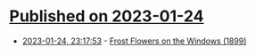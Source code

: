 # [Published on 2023-01-24](index.md)

* [2023-01-24, 23:17:53](https://news.ycombinator.com/item?id=34512048) - [Frost Flowers on the Windows (1899)](https://publicdomainreview.org/collection/frost-flowers)
